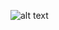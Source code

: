 ![alt text](https://github.com/fenwickslab/fenwicks/blob/master/readme/fenwicks_logo.jpg "Fenwicks Logo")
